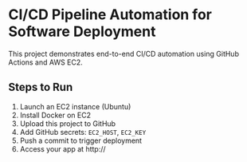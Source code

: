
# CI/CD Pipeline Automation for Software Deployment

This project demonstrates end-to-end CI/CD automation using GitHub Actions and AWS EC2.

## Steps to Run

1. Launch an EC2 instance (Ubuntu)
2. Install Docker on EC2
3. Upload this project to GitHub
4. Add GitHub secrets: `EC2_HOST`, `EC2_KEY`
5. Push a commit to trigger deployment
6. Access your app at http://<EC2-IP>
